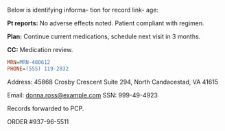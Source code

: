 Below is identifying informa-
tion for record link-
age:

**Pt reports:** No adverse effects noted. Patient compliant with regimen. 

 
**Plan:** Continue current medications, schedule next visit in 3 months. 

**CC:** Medication review.
 
```ini
MRN=MRN-480612
PHONE=(555) 119-2832
``` 
Address: 45868 Crosby Crescent Suite 294, North Candacestad, VA 41615

Email: donna.ross@example.com
SSN: 999-49-4923


Records forwarded to PCP. 

ORDER #937-96-5511
